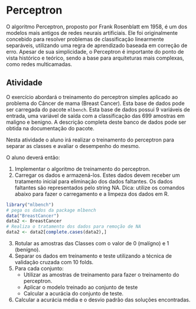 # Perceptron

O algoritmo Perceptron, proposto por Frank Rosenblatt em 1958, é um dos modelos mais antigos de redes neurais artificiais. Ele foi originalmente concebido para resolver problemas de classificação linearmente separáveis, utilizando uma regra de aprendizado baseada em correção de erro. Apesar de sua simplicidade, o Perceptron é importante do ponto de vista histórico e teórico, sendo a base para arquiteturas mais complexas, como redes multicamadas.

## Atividade

O exercício abordará o treinamento do perceptron simples aplicado ao problema do Câncer de mama (Breast Cancer). Esta base de dados pode ser carregada do pacote `mlbench`. Esta base de dados possui 9 variáveis de entrada, uma variável de saída com a classificação das 699 amostras em maligno e benigno. A descrição completa deste banco de dados pode ser obtida na documentação do pacote.

Nesta atividade o aluno irá realizar o treinamento do perceptron para separar as classes e avaliar o desempenho do mesmo.

O aluno deverá então:

1. Implementar o algoritmo de treinamento do perceptron.
2. Carregar os dados e armazená-los. Estes dados devem receber um tratamento
inicial para eliminação dos dados faltantes. Os dados faltantes são representados
pelo string NA. Dica: utilize os comandos abaixo para fazer o carregamento e a
limpeza dos dados em R.

```r
library("mlbench")
# pega os dados da package mlbench
data("BreastCancer")
data2 <- BreastCancer
# Realiza o tratamento dos dados para remoção de NA
data2 <- data2[complete.cases(data2),]
```

3. Rotular as amostras das Classes com o valor de 0 (malígno) e 1 (benígno).  
4. Separar os dados em treinamento e teste utilizando a técnica de validação cruzada com 10 folds.  
5. Para cada conjunto:  
   - Utilizar as amostras de treinamento para fazer o treinamento do perceptron.  
   - Aplicar o modelo treinado ao conjunto de teste  
   - Calcular a acurácia do conjunto de teste.  
6. Calcular a acurácia média e o desvio padrão das soluções encontradas.
